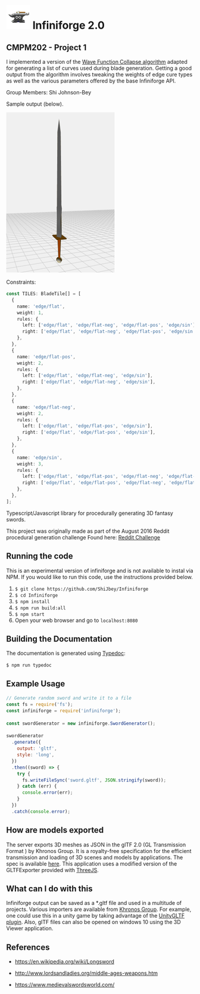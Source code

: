 # ![](server/www/anvil.png) Infiniforge 2.0

## CMPM202 - Project 1

I implemented a version of the [Wave Function Collapse algorithm]() adapted for generating a list of curves used during blade generation. Getting a good output from the algorithm involves tweaking the weights of edge cure types as well as the various parameters offered by the base Infiniforge API.

Group Members: Shi Johnson-Bey

Sample output (below).

![sample output](./sample-0.gif)

Constraints:

```Typescript
const TILES: BladeTile[] = [
  {
    name: 'edge/flat',
    weight: 1,
    rules: {
      left: ['edge/flat', 'edge/flat-neg', 'edge/flat-pos', 'edge/sin'],
      right: ['edge/flat', 'edge/flat-neg', 'edge/flat-pos', 'edge/sin'],
    },
  },
  {
    name: 'edge/flat-pos',
    weight: 2,
    rules: {
      left: ['edge/flat', 'edge/flat-neg', 'edge/sin'],
      right: ['edge/flat', 'edge/flat-neg', 'edge/sin'],
    },
  },
  {
    name: 'edge/flat-neg',
    weight: 2,
    rules: {
      left: ['edge/flat', 'edge/flat-pos', 'edge/sin'],
      right: ['edge/flat', 'edge/flat-pos', 'edge/sin'],
    },
  },
  {
    name: 'edge/sin',
    weight: 3,
    rules: {
      left: ['edge/flat', 'edge/flat-pos', 'edge/flat-neg', 'edge/flat-neg'],
      right: ['edge/flat', 'edge/flat-pos', 'edge/flat-neg', 'edge/flat-neg'],
    },
  },
];
```

Typescript/Javascript library for procedurally generating 3D fantasy swords.

This project was originally made as part of the August 2016 Reddit procedural generation challenge
Found here: [Reddit Challenge](https://www.reddit.com/r/proceduralgeneration/comments/4wubjy/monthly_challenge_9_august_2016_procedural_weapons/)

## Running the code

This is an experimental version of infiniforge and is not available to instal via NPM. If you would like to run this code, use the instructions provided below.

1. `$ git clone https://github.com/ShiJbey/Infiniforge`
2. `$ cd Infiniforge`
3. `$ npm install`
4. `$ npm run build:all`
5. `$ npm start`
6. Open your web browser and go to `localhost:8080`

## Building the Documentation

The documentation is generated using [Typedoc](https://typedoc.org):

`$ npm run typedoc`

## Example Usage

```javascript
// Generate random sword and write it to a file
const fs = require('fs');
const infiniforge = require('infiniforge');

const swordGenerator = new infiniforge.SwordGenerator();

swordGenerator
  .generate({
    output: 'gltf',
    style: 'long',
  })
  .then((sword) => {
    try {
      fs.writeFileSync('sword.gltf', JSON.stringify(sword));
    } catch (err) {
      console.error(err);
    }
  })
  .catch(console.error);
```

## How are models exported

The server exports 3D meshes as JSON in the
glTF 2.0 (GL Transmission Format ) by Khronos Group. It is a royalty-free
specification for the efficient transmission and loading of 3D scenes and
models by applications. The spec is available [here](https://www.khronos.org/gltf/ 'glTF Overview').
This application uses a modified version of the GLTFExporter provided
with [ThreeJS](https://threejs.org/docs/#examples/exporters/GLTFExporter).

## What can I do with this

Infiniforge output can be saved as a \*.gltf file and used in a multitude of projects. Various importers are
available from [Khronos Group](https://www.khronos.org/gltf/). For example, one could use this
in a unity game by taking advantage of the [UnityGLTF plugin](https://github.com/KhronosGroup/UnityGLTF). Also, glTF files can also be opened on windows 10 using the 3D Viewer application.

## References

- https://en.wikipedia.org/wiki/Longsword

- http://www.lordsandladies.org/middle-ages-weapons.htm

- https://www.medievalswordsworld.com/
